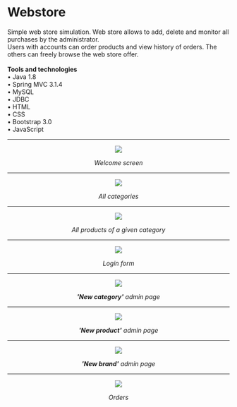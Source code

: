 # Webstore
<p align="left" style="display:block;">
Simple web store simulation. Web store allows to add, delete and monitor all purchases by the administrator.<br>
Users with accounts can order products and view history of orders. The others can freely browse the web store offer.<br><br>
<b>Tools and technologies</b><br>
     &#8226 Java 1.8<br>
     &#8226 Spring MVC 3.1.4<br>
     &#8226 MySQL<br>
     &#8226 JDBC<br>
     &#8226 HTML<br>
     &#8226 CSS<br>
     &#8226 Bootstrap 3.0<br>
     &#8226 JavaScript<br>
</p>
  <hr>
<p align="center" style="display:block;">
  <img src="https://preview.ibb.co/eZrCpo/1.jpg"/>
</p>
<p align="center" style="display:block;">
  <i>Welcome screen</i>
</p>

  <hr>
<p align="center" style="display:block;">
  <img src="https://preview.ibb.co/c41v9o/2.jpg"/>
</p>
<p align="center" style="display:block;">
  <i>All categories</i>
</p>

  <hr>
<p align="center" style="display:block;">
  <img src="https://preview.ibb.co/eLaNpo/9.jpg"/>
</p>
<p align="center" style="display:block;">
  <i>All products of a given category</i>
</p>

  <hr>
<p align="center" style="display:block;">
  <img src="https://preview.ibb.co/hnacN8/3.jpg"/>
</p>
<p align="center" style="display:block;">
  <i>Login form</i>
</p>

  <hr>
<p align="center" style="display:block;">
  <img src="https://preview.ibb.co/j4Khpo/10.jpg"/>
</p>
<p align="center" style="display:block;">
  <i><b>'New category'</b> admin page</i>
</p>

  <hr>
<p align="center" style="display:block;">
  <img src="https://preview.ibb.co/b5EbFT/5.jpg"/>
</p>
<p align="center" style="display:block;">
  <i><b>'New product'</b> admin page</i>
</p>

  <hr>
<p align="center" style="display:block;">
  <img src="https://preview.ibb.co/iTCJUo/7.jpg"/>
</p>
<p align="center" style="display:block;">
  <i><b>'New brand'</b> admin page</i>
</p>

  <hr>
<p align="center" style="display:block;">
  <img src="https://preview.ibb.co/nDWqaT/8.jpg"/>
</p>
<p align="center" style="display:block;">
  <i>Orders</i>
</p>

